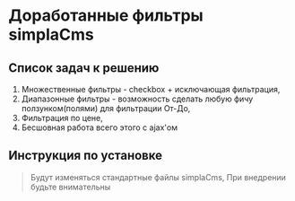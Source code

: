 # Доработанные фильтры simplaCms

## Список задач к решению

1. Множественные фильтры - checkbox + исключающая фильтрация,
2. Диапазонные фильтры - возможность сделать любую фичу ползунком(полями) для фильтрации От-До,
3. Фильтрация по цене,
4. Бесшовная работа всего этого с ajax'ом

## Инструкция по установке

> Будут изменяться стандартные файлы simplaCms,
> При внедрении будьте внимательны